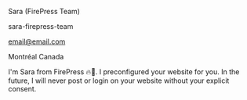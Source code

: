 Sara (FirePress Team)

sara-firepress-team

email@email.com

Montréal Canada

I'm Sara from FirePress 🔥📰. I preconfigured your website for you. In the future, I will never post or login on your website without your explicit consent.